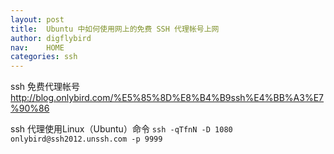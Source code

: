 ```yaml
---
layout: post
title:  Ubuntu 中如何使用网上的免费 SSH 代理帐号上网
author: digflybird
nav:    HOME
categories: ssh
---
```


ssh 免费代理帐号
http://blog.onlybird.com/%E5%85%8D%E8%B4%B9ssh%E4%BB%A3%E7%90%86

ssh 代理使用Linux（Ubuntu）命令
`ssh -qTfnN -D 1080 onlybird@ssh2012.unssh.com -p 9999`
